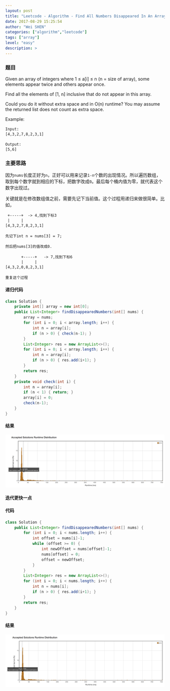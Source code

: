 ```yaml
---
layout: post
title: "Leetcode - Algorithm - Find All Numbers Disappeared In An Array "
date: 2017-08-29 15:25:54
author: "Wei SHEN"
categories: ["algorithm","leetcode"]
tags: ["array"]
level: "easy"
description: >
---
```


### 题目
Given an array of integers where 1 ≤ a[i] ≤ n (n = size of array), some elements appear twice and others appear once.

Find all the elements of [1, n] inclusive that do not appear in this array.

Could you do it without extra space and in O(n) runtime? You may assume the returned list does not count as extra space.

Example:
```
Input:
[4,3,2,7,8,2,3,1]

Output:
[5,6]
```

### 主要思路
因为`nums`长度正好为`n`，正好可以用来记录`1-n`个数的出现情况。所以遍历数组，取到每个数字就到相应的下标，把数字改成`0`。最后每个桶内值为零，就代表这个数字出现过。

关键就是在修改数组值之前，需要先记下当前值。这个过程用递归来做很简单。比如，
```
 +-----+  -> 4,找到下标3
 |     |
[4,3,2,7,8,2,3,1]

先记下int n = nums[3] = 7;

然后把nums[3]的值改成0.

       +-----+   -> 7,找到下标6
       |     |  
[4,3,2,0,8,2,3,1]

重复这个过程
```

#### 递归代码
```java
class Solution {
    private int[] array = new int[0];
    public List<Integer> findDisappearedNumbers(int[] nums) {
        array = nums;
        for (int i = 0; i < array.length; i++) {
            int n = array[i];
            if (n > 0) { check(n-1); }
        }
        List<Integer> res = new ArrayList<>();
        for (int i = 0; i < array.length; i++) {
            int n = array[i];
            if (n > 0) { res.add(i+1); }
        }
        return res;
    }
    private void check(int i) {
        int n = array[i];
        if (n < 1) { return; }
        array[i] = 0;
        check(n-1);
    }
}
```

#### 结果
![find-all-numbers-disappeared-in-an-array-1](/images/leetcode/find-all-numbers-disappeared-in-an-array-1.png)


#### 迭代更快一点

#### 代码
```java
class Solution {
    public List<Integer> findDisappearedNumbers(int[] nums) {
        for (int i = 0; i < nums.length; i++) {
            int offset = nums[i]-1;
            while (offset >= 0) {
                int newOffset = nums[offset]-1;
                nums[offset] = 0;
                offset = newOffset;
            }
        }
        List<Integer> res = new ArrayList<>();
        for (int i = 0; i < nums.length; i++) {
            int n = nums[i];
            if (n > 0) { res.add(i+1); }
        }
        return res;
    }
}
```

#### 结果
![find-all-numbers-disappeared-in-an-array-2](/images/leetcode/find-all-numbers-disappeared-in-an-array-2.png)
